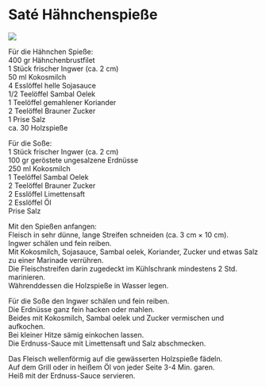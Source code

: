 # Saté Hähnchenspieße

![](https://radiatortwo.github.io/rezepte/pics/satespiesse.jpg)

Für die Hähnchen Spieße: \
400 gr Hähnchenbrustfilet \
1 Stück frischer Ingwer (ca. 2 cm) \
50 ml Kokosmilch \
4 Esslöffel helle Sojasauce \
1/2 Teelöffel Sambal Oelek \
1 Teelöffel gemahlener Koriander \
2 Teelöffel Brauner Zucker \
1 Prise Salz \
ca. 30 Holzspieße

Für die Soße: \
1 Stück frischer Ingwer (ca. 2 cm) \
100 gr geröstete ungesalzene Erdnüsse \
250 ml Kokosmilch \
1 Teelöffel Sambal Oelek \
2 Teelöffel Brauner Zucker \
2 Esslöffel Limettensaft \
2 Esslöffel Öl \
Prise Salz

Mit den Spießen anfangen: \
Fleisch in sehr dünne, lange Streifen schneiden (ca. 3 cm × 10 cm). \
Ingwer schälen und fein reiben. \
Mit Kokosmilch, Sojasauce, Sambal oelek, Koriander, Zucker und etwas Salz zu einer Marinade verrühren. \
Die Fleischstreifen darin zugedeckt im Kühlschrank mindestens 2 Std. marinieren. \
Währenddessen die Holzspieße in Wasser legen.

Für die Soße den Ingwer schälen und fein reiben. \
Die Erdnüsse ganz fein hacken oder mahlen. \
Beides mit Kokosmilch, Sambal oelek und Zucker vermischen und aufkochen. \
Bei kleiner Hitze sämig einkochen lassen. \
Die Erdnuss-Sauce mit Limettensaft und Salz abschmecken.

Das Fleisch wellenförmig auf die gewässerten Holzspieße fädeln. \
Auf dem Grill oder in heißem Öl von jeder Seite 3-4 Min. garen. \
Heiß mit der Erdnuss-Sauce servieren.